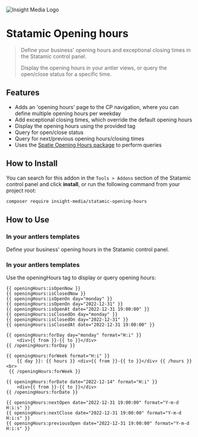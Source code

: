 <br>
<picture>
  <source media="(prefers-color-scheme: dark)" srcset="https://insight-media.be/images/gh/logo-dark.svg">
  <img alt="Insight Media Logo" src="https://insight-media.be/images/gh/logo-light.svg">
</picture>

# Statamic Opening hours

> Define your business' opening hours and exceptional closing times in the Statamic control panel.
>
> Display the opening hours in your antler views, or query the open/close status for a specific time.

## Features

- Adds an 'opening hours' page to the CP navigation, where you can define multiple opening hours per weekday
- Add exceptional closing times, which override the default opening hours
- Display the opening hours using the provided tag
- Query for open/close status
- Query for next/previous opening hours/closing times
- Uses the [Spatie Opening Hours package](https://github.com/spatie/opening-hours) to perform queries

## How to Install

You can search for this addon in the `Tools > Addons` section of the Statamic control panel and click **install**, or run the following command from your project root:

``` bash
composer require insight-media/statamic-opening-hours
```

## How to Use

### In your antlers templates

Define your business' opening hours in the Statamic control panel.

### In your antlers templates

Use the openingHours tag to display or query opening hours:

``` antlers
{{ openingHours:isOpenNow }}
{{ openingHours:isClosedNow }}
{{ openingHours:isOpenOn day="monday" }}
{{ openingHours:isOpenOn day="2022-12-31" }}
{{ openingHours:isOpenAt date="2022-12-31 19:00:00" }}
{{ openingHours:isClosedOn day="monday" }}
{{ openingHours:isClosedOn day="2022-12-31" }}
{{ openingHours:isClosedAt date="2022-12-31 19:00:00" }}

{{ openingHours:forDay day="monday" format="H:i" }} 
    <div>{{ from }}-{{ to }}</div> 
{{ /openingHours:forDay }}

{{ openingHours:forWeek format="H:i" }}
    {{ day }}: {{ hours }} <div>{{ from }}-{{ to }}</div> {{ /hours }}<br>
 {{ /openingHours:forWeek }}
 
{{ openingHours:forDate date="2022-12-14" format="H:i" }}
    <div>{{ from }}-{{ to }}</div> 
{{ /openingHours:forDate }}

{{ openingHours:nextOpen date="2022-12-31 19:00:00" format="Y-m-d H:i:s" }}
{{ openingHours:nextClose date="2022-12-31 19:00:00" format="Y-m-d H:i:s" }}
{{ openingHours:previousOpen date="2022-12-31 19:00:00" format="Y-m-d H:i:s" }}
```
